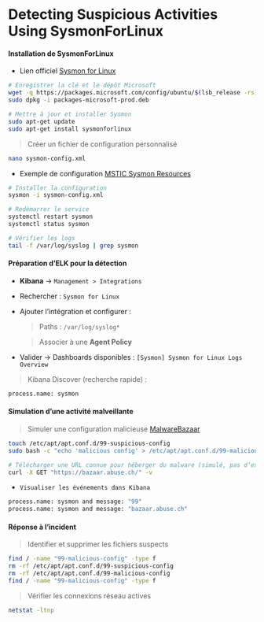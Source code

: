 # Detecting Suspicious Activities Using SysmonForLinux

#### Installation de SysmonForLinux

- Lien officiel [Sysmon for Linux](https://learn.microsoft.com/en-us/sysinternals/downloads/sysmon)

```sh
# Enregistrer la clé et le dépôt Microsoft
wget -q https://packages.microsoft.com/config/ubuntu/$(lsb_release -rs)/packages-microsoft-prod.deb -O packages-microsoft-prod.deb
sudo dpkg -i packages-microsoft-prod.deb

# Mettre à jour et installer Sysmon
sudo apt-get update
sudo apt-get install sysmonforlinux
```

> Créer un fichier de configuration personnalisé

```sh
nano sysmon-config.xml
```

- Exemple de configuration [MSTIC Sysmon Resources](https://github.com/microsoft/MSTIC-Sysmon/blob/main/linux/configs/main.xml)

```sh
# Installer la configuration
sysmon -i sysmon-config.xml

# Redémarrer le service
systemctl restart sysmon
systemctl status sysmon

# Vérifier les logs
tail -f /var/log/syslog | grep sysmon
```

#### Préparation d’ELK pour la détection

- **Kibana** → `Management > Integrations`

- Rechercher : `Sysmon for Linux`

- Ajouter l’intégration et configurer :

  > Paths : `/var/log/syslog*`

  > Associer à une **Agent Policy**

- Valider → Dashboards disponibles : `[Sysmon] Sysmon for Linux Logs Overview`

> Kibana Discover (recherche rapide) :

```sh
process.name: sysmon
```

#### Simulation d’une activité malveillante

> Simuler une configuration malicieuse [MalwareBazaar](https://bazaar.abuse.ch/)

```sh
touch /etc/apt/apt.conf.d/99-suspicious-config
sudo bash -c "echo 'malicious config' > /etc/apt/apt.conf.d/99-malicious-config"

# Télécharger une URL connue pour héberger du malware (simulé, pas d’exécution réelle ici)
curl -X GET "https://bazaar.abuse.ch/" -v
```

- `Visualiser les événements dans Kibana`

```sh
process.name: sysmon and message: "99"
process.name: sysmon and message: "bazaar.abuse.ch"
```

#### Réponse à l’incident

> Identifier et supprimer les fichiers suspects

```sh
find / -name "99-malicious-config" -type f
rm -rf /etc/apt/apt.conf.d/99-suspicious-config
rm -rf /etc/apt/apt.conf.d/99-malicious-config
find / -name "99-malicious-config" -type f
```

> Vérifier les connexions réseau actives

```sh
netstat -ltnp
```
